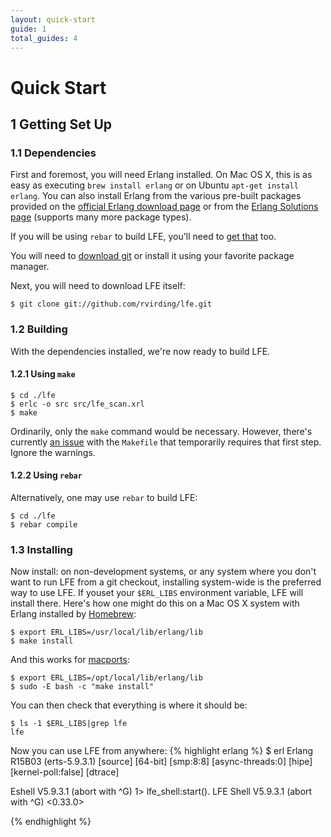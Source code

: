```yaml
---
layout: quick-start
guide: 1
total_guides: 4
---
```

# Quick Start

## 1 Getting Set Up

### 1.1 Dependencies

First and foremost, you will need Erlang installed. On Mac OS X, this is as
easy as executing ```brew install erlang``` or on Ubuntu ```apt-get install
erlang```. You can also install Erlang from the various pre-built packages
provided on the <a href="http://www.erlang.org/download.html">official Erlang
download page</a> or from the
<a href="https://www.erlang-solutions.com/downloads/download-erlang-otp">Erlang
Solutions page</a> (supports many more package types).

If you will be using ```rebar``` to build LFE, you'll need to
<a href="https://github.com/basho/rebar">get that</a> too.

You will need to <a href="http://git-scm.com/downloads">download git</a> or
install it using your favorite package manager.

Next, you will need to download LFE itself:

    $ git clone git://github.com/rvirding/lfe.git

### 1.2 Building

With the dependencies installed, we're now ready to build LFE.

#### 1.2.1 Using ```make```

    $ cd ./lfe
    $ erlc -o src src/lfe_scan.xrl
    $ make

Ordinarily, only the ```make``` command would be necessary. However, there's
currently <a href="https://github.com/rvirding/lfe/issues/14">an issue</a> with
the ```Makefile``` that temporarily requires that first step. Ignore the
warnings.

#### 1.2.2 Using ```rebar```

Alternatively, one may use ```rebar``` to build LFE:

    $ cd ./lfe
    $ rebar compile

### 1.3 Installing

Now install: on non-development systems, or any system where you don't want to
run LFE from a git checkout, installing system-wide is the preferred way to use
LFE. If youset your ```$ERL_LIBS``` environment variable, LFE will install
there. Here's how one might do this on a Mac OS X system with Erlang installed
by <a href="http://mxcl.github.com/homebrew/">Homebrew</a>:

    $ export ERL_LIBS=/usr/local/lib/erlang/lib
    $ make install

And this works for <a href="http://www.macports.org">macports</a>:

    $ export ERL_LIBS=/opt/local/lib/erlang/lib
    $ sudo -E bash -c "make install"

You can then check that everything is where it should be:

    $ ls -1 $ERL_LIBS|grep lfe
    lfe

Now you can use LFE from anywhere:
{% highlight erlang %}
$ erl
Erlang R15B03 (erts-5.9.3.1) [source] [64-bit] [smp:8:8] [async-threads:0]
[hipe] [kernel-poll:false] [dtrace]

Eshell V5.9.3.1  (abort with ^G)
1> lfe_shell:start().
LFE Shell V5.9.3.1 (abort with ^G)
<0.33.0>
>
{% endhighlight %}
